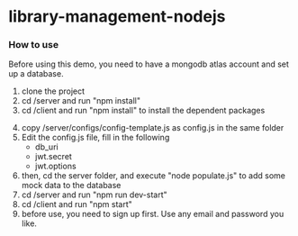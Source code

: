 # library-management-nodejs

### How to use

Before using this demo, you need to have a mongodb atlas account and set up a database.

1. clone the project
2. cd /server and run "npm install"
3. cd /client and run "npm install" to install the dependent packages
<!-- 4. Create a ".env" file in the root folder and /client folder, respectively -->
4. copy /server/configs/config-template.js as config.js in the same folder
5. Edit the config.js file, fill in the following
   - db_uri
   - jwt.secret
   - jwt.options
6. then, cd the server folder, and execute "node populate.js" to add some mock data to the database
7. cd /server and run "npm run dev-start"
8. cd /client and run "npm start"
9. before use, you need to sign up first. Use any email and password you like.
